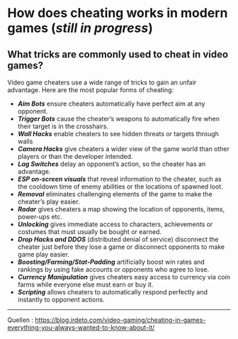 # How does cheating works in modern games (*still in progress*)

## What tricks are commonly used to cheat in video games?

Video game cheaters use a wide range of tricks to gain an unfair advantage. Here are the most popular forms of cheating:

- ***Aim Bots*** ensure cheaters automatically have perfect aim at any opponent.
- ***Trigger Bots*** cause the cheater’s weapons to automatically fire when their target is in the crosshairs.
- ***Wall Hacks*** enable cheaters to see hidden threats or targets through walls
- ***Camera Hacks*** give cheaters a wider view of the game world than other players or than the developer intended.
- ***Lag Switches*** delay an opponent’s action, so the cheater has an advantage.
- ***ESP on-screen visuals*** that reveal information to the cheater, such as the cooldown time of enemy abilities or the locations of spawned loot.
- ***Removal*** eliminates challenging elements of the game to make the cheater’s play easier.
- ***Radar*** gives cheaters a map showing the location of opponents, items, power-ups etc.
- ***Unlocking*** gives immediate access to characters, achievements or costumes that must usually be bought or earned.
- ***Drop Hacks and DDOS*** (distributed denial of service) disconnect the cheater just before they lose a game or disconnect opponents to make game play easier.
- ***Boosting/Farming/Stat-Padding*** artificially boost win rates and rankings by using fake accounts or opponents who agree to lose.
- ***Currency Manipulation*** gives cheaters easy access to currency via coin farms while everyone else must earn or buy it.
- ***Scripting*** allows cheaters to automatically respond perfectly and instantly to opponent actions.




______________
Quellen :
https://blog.irdeto.com/video-gaming/cheating-in-games-everything-you-always-wanted-to-know-about-it/
